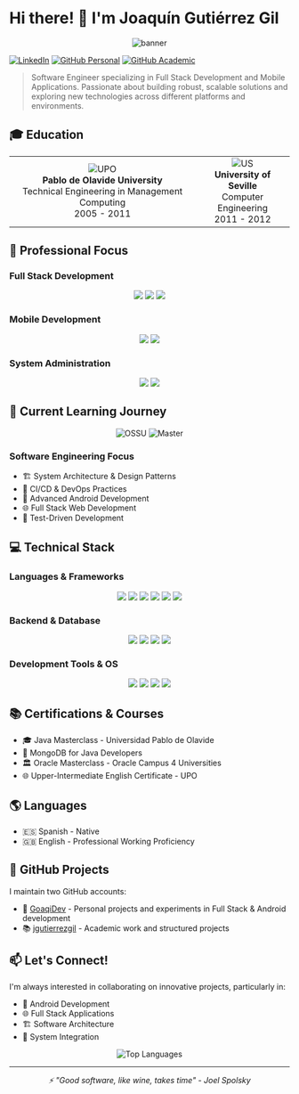 # Hi there! 👋 I'm Joaquín Gutiérrez Gil

<div align="center">
  <img src="/api/placeholder/800/200" alt="banner" />
</div>

[![LinkedIn](https://img.shields.io/badge/LinkedIn-0077B5?style=for-the-badge&logo=linkedin&logoColor=white)](https://linkedin.com/in/jgutierrezgil)
[![GitHub Personal](https://img.shields.io/badge/GitHub-Personal-181717?style=for-the-badge&logo=github)](https://github.com/GoaqiDev)
[![GitHub Academic](https://img.shields.io/badge/GitHub-Academic-181717?style=for-the-badge&logo=github)](https://github.com/jgutierrezgil)

> Software Engineer specializing in Full Stack Development and Mobile Applications. Passionate about building robust, scalable solutions and exploring new technologies across different platforms and environments.

## 🎓 Education

<div align="center">
  <table>
    <tr>
      <td align="center">
        <img src="https://media.licdn.com/dms/image/v2/D4D0BAQFPNqmulH0-Vw/company-logo_100_100/company-logo_100_100/0/1693812932773/universidad_pablo_de_olavide_logo?e=1739404800&v=beta&t=QkKgygXBu60SRzsccWz9Hh5wIb6f1Ze1JxfkA00TGqY" alt="UPO" /><br>
        <strong>Pablo de Olavide University</strong><br>
        Technical Engineering in Management Computing<br>
        2005 - 2011
      </td>
      <td align="center">
        <img src="https://media.licdn.com/dms/image/v2/C4D0BAQFeIC0XDU7cug/company-logo_100_100/company-logo_100_100/0/1630518578339/universidad_de_sevilla_logo?e=1739404800&v=beta&t=sFULe15RoR5wVcs85I8YKqknesfUDWoRdc4eZ0TvlII" alt="US" /><br>
        <strong>University of Seville</strong><br>
        Computer Engineering<br>
        2011 - 2012
      </td>
    </tr>
  </table>
</div>

## 🚀 Professional Focus

### Full Stack Development
<div align="center">
  <img src="https://img.shields.io/badge/Frontend-Development-61DAFB?style=for-the-badge&logo=react" />
  <img src="https://img.shields.io/badge/Backend-Development-3776AB?style=for-the-badge&logo=java" />
  <img src="https://img.shields.io/badge/API-Design-FF6C37?style=for-the-badge&logo=postman" />
</div>

### Mobile Development
<div align="center">
  <img src="https://img.shields.io/badge/Android-Development-3DDC84?style=for-the-badge&logo=android" />
  <img src="https://img.shields.io/badge/React_Native-Cross_Platform-61DAFB?style=for-the-badge&logo=react" />
</div>

### System Administration
<div align="center">
  <img src="https://img.shields.io/badge/Windows-0078D6?style=for-the-badge&logo=windows" />
  <img src="https://img.shields.io/badge/Linux-FCC624?style=for-the-badge&logo=linux&logoColor=black" />
</div>

## 🌱 Current Learning Journey

<div align="center">
  <img src="https://img.shields.io/badge/OSSU-Computer_Science-blue?style=for-the-badge" alt="OSSU" />
  <img src="https://img.shields.io/badge/Master's_Degree-Computer_Engineering-green?style=for-the-badge" alt="Master" />
</div>

### Software Engineering Focus
- 🏗️ System Architecture & Design Patterns
- 🔄 CI/CD & DevOps Practices
- 📱 Advanced Android Development
- 🌐 Full Stack Web Development
- 🧪 Test-Driven Development

## 💻 Technical Stack

### Languages & Frameworks
<div align="center">
  <img src="https://img.shields.io/badge/Java-ED8B00?style=for-the-badge&logo=java&logoColor=white" />
  <img src="https://img.shields.io/badge/Android-3DDC84?style=for-the-badge&logo=android&logoColor=white" />
  <img src="https://img.shields.io/badge/React-20232A?style=for-the-badge&logo=react&logoColor=61DAFB" />
  <img src="https://img.shields.io/badge/Angular-DD0031?style=for-the-badge&logo=angular&logoColor=white" />
  <img src="https://img.shields.io/badge/Python-3776AB?style=for-the-badge&logo=python&logoColor=white" />
  <img src="https://img.shields.io/badge/PHP-777BB4?style=for-the-badge&logo=php&logoColor=white" />
</div>

### Backend & Database
<div align="center">
  <img src="https://img.shields.io/badge/Struts-007396?style=for-the-badge&logo=apache&logoColor=white" />
  <img src="https://img.shields.io/badge/Oracle-F80000?style=for-the-badge&logo=oracle&logoColor=white" />
  <img src="https://img.shields.io/badge/MySQL-4479A1?style=for-the-badge&logo=mysql&logoColor=white" />
  <img src="https://img.shields.io/badge/MongoDB-4EA94B?style=for-the-badge&logo=mongodb&logoColor=white" />
</div>

### Development Tools & OS
<div align="center">
  <img src="https://img.shields.io/badge/Git-F05032?style=for-the-badge&logo=git&logoColor=white" />
  <img src="https://img.shields.io/badge/Linux-FCC624?style=for-the-badge&logo=linux&logoColor=black" />
  <img src="https://img.shields.io/badge/Windows-0078D6?style=for-the-badge&logo=windows&logoColor=white" />
  <img src="https://img.shields.io/badge/VS_Code-007ACC?style=for-the-badge&logo=visual-studio-code&logoColor=white" />
</div>

## 📚 Certifications & Courses

- 🎓 Java Masterclass - Universidad Pablo de Olavide
- 🍃 MongoDB for Java Developers
- 🏛️ Oracle Masterclass - Oracle Campus 4 Universities
- 🌐 Upper-Intermediate English Certificate - UPO

## 🌎 Languages

- 🇪🇸 Spanish - Native
- 🇬🇧 English - Professional Working Proficiency

## 🌟 GitHub Projects

I maintain two GitHub accounts:
- 🚀 [GoaqiDev](https://github.com/GoaqiDev) - Personal projects and experiments in Full Stack & Android development
- 📚 [jgutierrezgil](https://github.com/jgutierrezgil) - Academic work and structured projects

## 📫 Let's Connect!

I'm always interested in collaborating on innovative projects, particularly in:
- 📱 Android Development
- 🌐 Full Stack Applications
- 🏗️ Software Architecture
- 🔄 System Integration

<div align="center">
  <img src="https://github-readme-stats.vercel.app/api/top-langs/?username=jgutierrezgil&layout=compact&theme=dark" alt="Top Languages" />
</div>

---
<div align="center">
  <i>⚡ "Good software, like wine, takes time" - Joel Spolsky</i>
</div>
